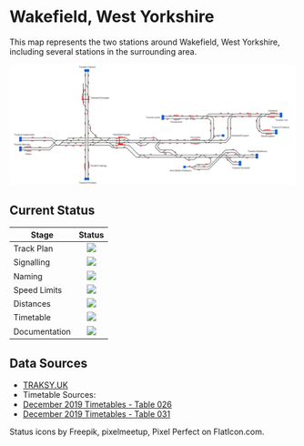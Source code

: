 # Wakefield, West Yorkshire
This map represents the two stations around Wakefield, West Yorkshire, including several stations in the surrounding area.

![Image of Current State of Map](Images/Wakefield.bmp)

## Current Status

| Stage         | Status        |
| ------------- |:-------------:|
| Track Plan     | <img src="https://image.flaticon.com/icons/svg/1632/1632596.svg" height="24"> |
| Signalling      | <img src="https://image.flaticon.com/icons/svg/1632/1632596.svg" height="24">      |
| Naming | <img src="https://image.flaticon.com/icons/svg/1632/1632596.svg" height="24">      |
| Speed Limits | <img src="https://image.flaticon.com/icons/svg/1632/1632596.svg" height="24"> |
| Distances | <img src="https://image.flaticon.com/icons/svg/1632/1632596.svg" height="24"> |
| Timetable | <img src="https://image.flaticon.com/icons/svg/390/390914.svg" height="24"> |
| Documentation | <img src="https://image.flaticon.com/icons/svg/390/390914.svg" height="24"> |

## Data Sources

- [TRAKSY.UK](https://traksy.uk/live)
- Timetable Sources:
- [December 2019 Timetables - Table 026](https://sacuksprodnrdigital0001.blob.core.windows.net/electronic-national-rail-timetable/electronic%20National%20Rail%20Timetable/02.%20December%202019/London%20North%20East%20Route/Table%20026.pdf)
- [December 2019 Timetables - Table 031](https://sacuksprodnrdigital0001.blob.core.windows.net/electronic-national-rail-timetable/electronic%20National%20Rail%20Timetable/02.%20December%202019/London%20North%20East%20Route/Table%20031.pdf)

Status icons by Freepik, pixelmeetup, Pixel Perfect on FlatIcon.com.
